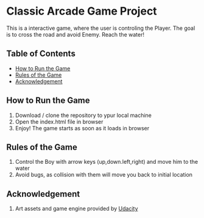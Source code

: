 # Classic Arcade Game Project

This is a interactive game, where the user is controling the Player. The goal is to cross the road and avoid Enemy. Reach the water!

## Table of Contents

* [How to Run the Game](#How-to-Run-the-Game)
* [Rules of the Game](#Rules-of-the-Game)
* [Acknowledgement](#Acknowledgement)

## How to Run the Game

1. Download / clone the repository to ypur local machine
2. Open the index.html file in browser
3. Enjoy! The game starts as soon as it loads in browser

## Rules of the Game

1. Control the Boy with arrow keys (up,down.left,right) and move him to the water
2. Avoid bugs, as collision with them will move you back to initial location

## Acknowledgement

1. Art assets and game engine provided by [Udacity](https://www.udacity.com/)

